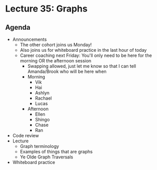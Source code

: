 # Lecture 35: Graphs

## Agenda

- Announcements
  - The other cohort joins us Monday!
  - Also joins us for whiteboard practice in the last hour of today
  - Career coaching next Friday: You'll only need to be here for the morning OR the afternoon session
    - Swapping allowed, just let me know so that I can tell Amanda/Brook who will be here when
    - Morning
      - Vik
      - Hai
      - Ashlyn
      - Rachael
      - Lucas
    - Afternoon
      - Ellen
      - Shingo
      - Chase
      - Ran
- Code review
- Lecture
  - Graph terminology
  - Examples of things that are graphs
  - Ye Olde Graph Traversals
- Whiteboard practice
